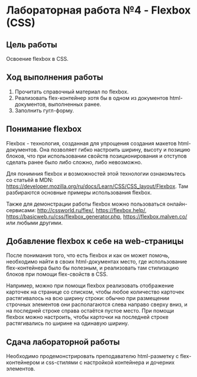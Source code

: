 # Лабораторная работа №4 - Flexbox (CSS)

## Цель работы

Освоение flexbox в CSS.

## Ход выполнения работы

1. Прочитать справочный материал по flexbox.
2. Реализовать flex-контейнер хотя бы в одном из документов html-документов, выполненных ранее.
3. Заполнить гугл-форму.

## Понимание flexbox

Flexbox - технология, созданная для упрощения создания макетов html-документов.
Она позволяет гибко настроить ширину, высоту и позицию блоков, что при использовании свойств позиционирования и отступов сделать ранее было либо сложно, либо невозможно.

Для понимния flexbox и возможностей этой технологии ознакомьтесь со статьёй в MDN: <https://developer.mozilla.org/ru/docs/Learn/CSS/CSS_layout/Flexbox>.
Там разбираются основные примеры использования flexbox.

Также для демонстрации работы flexbox можно пользоваться онлайн-сервисами: <http://cssworld.ru/flex/>, <https://flexbox.help/>, <https://basicweb.ru/css/flexbox_generator.php>, <https://flexbox.malven.co/> или любыми другими.

## Добавление flexbox к себе на web-страницы

После понимания того, что есть flexbox и как он может помочь, необходимо найти в своих html-документах место, где использование flex-контейнера было бы полезным, и реализовать там стилизацию блоков при помощи flex-свойств в CSS.

Например, можно при помощи flexbox реализовать отображение карточек на странице со списком, чтобы любое количество карточек растягивалось на всю ширину строки: обычно при размещении строчных элементов они располагаются слева направо сверху вниз, и на последней строке справа остаётся пустое место.
При помощи flexbox можно настроить, чтобы карточки на последней строке растягивались по ширине на одинавую ширину.

## Сдача лабораторной работы

Необходимо продемонстрировать преподавателю html-разметку с flex-контейнером и css-стилями с настройкой контейнера и дочерних элементов. 
